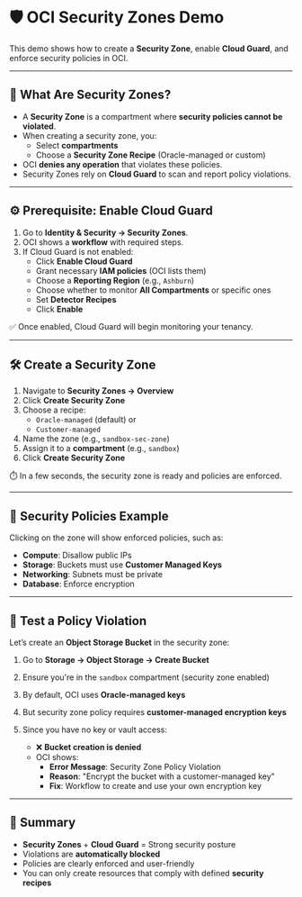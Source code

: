# 🛡️ OCI Security Zones Demo

This demo shows how to create a **Security Zone**, enable **Cloud Guard**, and enforce security policies in OCI.

---

## 🔐 What Are Security Zones?

- A **Security Zone** is a compartment where **security policies cannot be violated**.
- When creating a security zone, you:
  - Select **compartments**
  - Choose a **Security Zone Recipe** (Oracle-managed or custom)
- OCI **denies any operation** that violates these policies.
- Security Zones rely on **Cloud Guard** to scan and report policy violations.

---

## ⚙️ Prerequisite: Enable Cloud Guard

1. Go to **Identity & Security → Security Zones**.
2. OCI shows a **workflow** with required steps.
3. If Cloud Guard is not enabled:
   - Click **Enable Cloud Guard**
   - Grant necessary **IAM policies** (OCI lists them)
   - Choose a **Reporting Region** (e.g., `Ashburn`)
   - Choose whether to monitor **All Compartments** or specific ones
   - Set **Detector Recipes**
   - Click **Enable**

✅ Once enabled, Cloud Guard will begin monitoring your tenancy.

---

## 🛠️ Create a Security Zone

1. Navigate to **Security Zones → Overview**
2. Click **Create Security Zone**
3. Choose a recipe:
   - `Oracle-managed` (default) or
   - `Customer-managed`
4. Name the zone (e.g., `sandbox-sec-zone`)
5. Assign it to a **compartment** (e.g., `sandbox`)
6. Click **Create Security Zone**

⏱️ In a few seconds, the security zone is ready and policies are enforced.

---

## 📜 Security Policies Example

Clicking on the zone will show enforced policies, such as:

- **Compute**: Disallow public IPs
- **Storage**: Buckets must use **Customer Managed Keys**
- **Networking**: Subnets must be private
- **Database**: Enforce encryption

---

## 🚫 Test a Policy Violation

Let’s create an **Object Storage Bucket** in the security zone:

1. Go to **Storage → Object Storage → Create Bucket**
2. Ensure you're in the `sandbox` compartment (security zone enabled)
3. By default, OCI uses **Oracle-managed keys**
4. But security zone policy requires **customer-managed encryption keys**
5. Since you have no key or vault access:

   - ❌ **Bucket creation is denied**
   - OCI shows:
     - **Error Message**: Security Zone Policy Violation
     - **Reason**: "Encrypt the bucket with a customer-managed key"
     - **Fix**: Workflow to create and use your own encryption key

---

## 🧠 Summary

- **Security Zones** + **Cloud Guard** = Strong security posture
- Violations are **automatically blocked**
- Policies are clearly enforced and user-friendly
- You can only create resources that comply with defined **security recipes**
